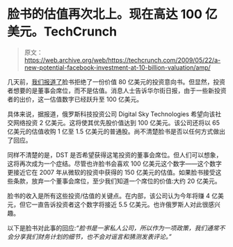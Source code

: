 # 脸书的估值再次北上。现在高达 100 亿美元。TechCrunch

> 原文：<https://web.archive.org/web/https://techcrunch.com/2009/05/22/a-new-potential-facebook-investment-at-10-billion-valuation/amp/>

 <amp-img class="size-full wp-image-67487 alignright amp-wp-enforced-sizes i-amphtml-layout-intrinsic i-amphtml-layout-size-defined" title="piles_money" src="https://web.archive.org/web/20230404173447im_/https://techcrunch.com/wp-content/uploads/2009/05/piles_money.jpg" alt="piles_money" layout="intrinsic" i-amphtml-layout="intrinsic"><i-amphtml-sizer class="i-amphtml-sizer"></i-amphtml-sizer></amp-img> 几天前，[我们报道了](https://web.archive.org/web/20230404173447/https://techcrunch.com/2009/05/19/facebook-turns-down-8-billion-valuation-term-sheet-claims-2009-revenues-to-be-550-million/)脸书拒绝了一份价值 80 亿美元的投资意向书。但显然，投资者想要的是董事会席位，而不是估值。消息人士告诉华尔街日报，由于一些新投资者的出价，这一估值数字已经跃升至 100 亿美元。

具体来说，据报道，俄罗斯科技投资公司 Digital Sky Technologies 希望向该社交网络投资 2 亿美元。这将使其优先股价值达到 100 亿美元。该公司还将以 65 亿美元的估值收购 1 亿至 1.5 亿美元的普通股。尚不清楚脸书是否以任何方式做出了回应。

同样不清楚的是，DST 是否希望获得这笔投资的董事会席位。但人们可以想象，这将再次成为一个症结。尽管也许脸书会喜欢 100 亿美元这个数字——这个数字更接近它在 2007 年从微软的投资中获得的 150 亿美元的估值。如果脸书接受这些条款，放弃一个董事会席位，至少我们知道一个席位的价值:大约 20 亿美元。

脸书的收入是所有这些投资/估值的关键点。在内部，该公司认为今年将赚 4 亿美元，但它一直告诉投资者这个数字将接近 5.5 亿美元。也许俄罗斯人对此很感兴趣。

以下是脸书对此事的回应:*“脸书是一家私人公司，所以作为一项政策，我们通常不会分享我们财务计划的细节，也不会对谣言和猜测发表评论。”*

<amp-analytics data-credentials="include" class="i-amphtml-layout-fixed i-amphtml-layout-size-defined" i-amphtml-layout="fixed"></amp-analytics>